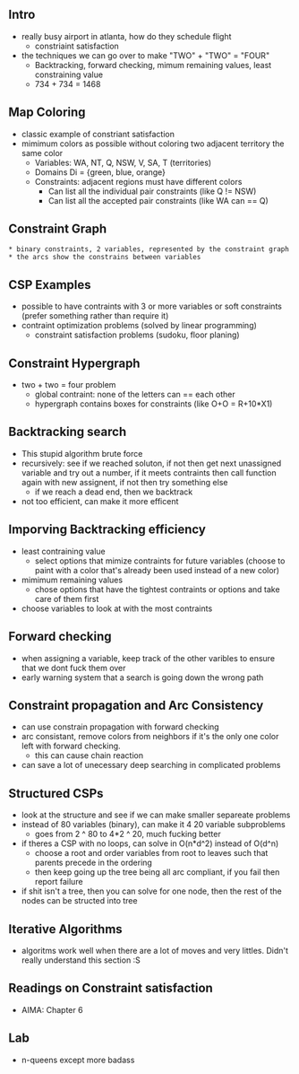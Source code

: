 ## Intro 
  * really busy airport in atlanta, how do they schedule flight
    * constriaint satisfaction 
  * the techniques we can go over to make "TWO" + "TWO" = "FOUR"
    * Backtracking, forward checking, mimum remaining values, least constraining value
    * 734 + 734 = 1468

## Map Coloring
  * classic example of constriant satisfaction 
  * mimimum colors as possible without coloring two adjacent territory the same color 
    * Variables: WA, NT, Q, NSW, V, SA, T (territories)
    * Domains Di = {green, blue, orange}
    * Constraints: adjacent regions must have different colors 
      * Can list all the individual pair constraints (like Q != NSW)
      * Can list all the accepted pair constraints (like WA can == Q)

## Constraint Graph
    * binary constraints, 2 variables, represented by the constraint graph 
    * the arcs show the constrains between variables 

## CSP Examples
  * possible to have contraints with 3 or more variables or soft constraints (prefer
    something rather than require it)
  * contraint optimization problems (solved by linear programming)
    * constraint satisfaction problems (sudoku, floor planing) 

## Constraint Hypergraph
  * two + two = four problem
    * global contraint: none of the letters can == each other 
    * hypergraph contains boxes for constraints (like O+O = R+10\*X1)

## Backtracking search
  * This stupid algorithm brute force
  * recursively: see if we reached soluton, if not then get next unassigned variable and
    try out a number, if it meets contraints then call function again with new assignent,
    if not then try something else 
    * if we reach a dead end, then we backtrack 
  * not too efficient, can make it more efficent 

## Imporving Backtracking efficiency
  * least contraining value
    * select options that mimize contraints for future variables (choose to paint with a
      color that's already been used instead of a new color)
  * mimimum remaining values 
    * chose options that have the tightest contraints or options and take care of them
      first 
  * choose variables to look at with the most contraints 

## Forward checking
  * when assigning a variable, keep track of the other varibles to ensure that we dont
    fuck them over 
  * early warning system that a search is going down the wrong path 

## Constraint propagation and Arc Consistency
  * can use constrain propagation with forward checking
  * arc consistant, remove colors from neighbors if it's the only one color left with
    forward checking. 
    * this can cause chain reaction 
  * can save a lot of unecessary deep searching in complicated problems

## Structured CSPs
  * look at the structure and see if we can make smaller separeate problems 
  * instead of 80 variables (binary), can make it 4 20 variable subproblems 
    * goes from 2 ^ 80 to 4\*2 ^ 20, much fucking better
  * if theres a CSP with no loops, can solve in O(n\*d^2) instead of O(d^n) 
    * choose a root and order variables from root to leaves such that parents precede in
      the ordering
    * then keep going up the tree being all arc compliant, if you fail then report failure 
  * if shit isn't a tree, then you can solve for one node, then the rest of the nodes can
    be structed into tree 

## Iterative Algorithms
  * algoritms work well when there are a lot of moves and very littles. Didn't really
    understand this section :S 

## Readings on Constraint satisfaction
  * AIMA: Chapter 6

## Lab
  *  n-queens except more badass

